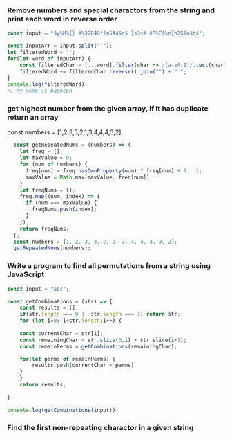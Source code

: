 
### Remove numbers and special charactors from the string and print each word in reverse order
```js
const input = "$y%M%{} #%32E4&*(m5A4$n$ }s3i# #R%E$%e}h2S$a$b$";

const inputArr = input.split(" ");
let filteredWord = "";
for(let word of inputArr) {
    const filteredChar = [...word].filter(char => /[a-zA-Z]/.test(char));
    filteredWord += filteredChar.reverse().join("") + " ";
}
console.log(filteredWord);
// My nAmE is baSheER
```

### get highest number from the given array, if it has duplicate return an array
const numbers  = [1,2,3,3,2,1,3,4,4,4,3,2];

```js
  const getRepeatedNums = (numbers) => {
    let freq = [];
    let maxValue = 0;
    for (num of numbers) {
      freq[num] = freq.hasOwnProperty(num) ? freq[num] + 1 : 1;
      maxValue = Math.max(maxValue, freq[num]);
    }
    let freqNums = [];
    freq.map((num, index) => {
      if (num === maxValue) {
        freqNums.push(index);
      }
    });
    return freqNums;
  };
  const numbers = [1, 2, 3, 3, 2, 1, 3, 4, 4, 4, 3, 2];
  getRepeatedNums(numbers);
```


### Write a program to find all permutations from a string using JavaScript

```js
const input = "abc";

const getCombinations = (str) => {
    const results = [];
    if(str.length === 0 || str.length === 1) return str;
    for (let i=0; i<str.length;i++) {
        
    const currentChar = str[i];
    const remainingChar = str.slice(0,i) + str.slice(i+1);
    const remainPerms = getCombinations(remainingChar);

    for(let perms of remainPerms) {
        results.push(currentChar + perms)
    }
    }
    return results;
    
}

console.log(getCombinations(input));
```
### Find the first non-repeating charactor in a given string
